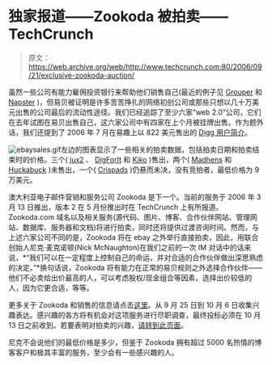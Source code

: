 # 独家报道——Zookoda 被拍卖——TechCrunch

> 原文：<https://web.archive.org/web/http://www.techcrunch.com:80/2006/09/21/exclusive-zookoda-auction/>

虽然一些公司有能力雇佣投资银行来帮助他们销售自己(最近的例子见 [Grouper](https://web.archive.org/web/20220818233133/http://www.beta.techcrunch.com/2006/08/22/wow-grouper-sells-for-65-million/) 和 [Napster](https://web.archive.org/web/20220818233133/http://www.beta.techcrunch.com/2006/09/18/napster-for-sale-but-this-is-not-a-healthy-company/) )，但易贝被证明是许多苦苦挣扎的网络初创公司或那些只想以几十万美元出售的公司最后的流动性途径。我们已经追踪了至少六家“web 2.0”公司，它们在去年试图在易贝出售自己，这六家公司中有四家在上个月被挂牌出售。作为题外话，我们还提到了 2006 年 7 月在易趣上以 822 美元售出的 [Digg 用户简介](https://web.archive.org/web/20220818233133/http://www.beta.techcrunch.com/2006/07/30/digg-profile-for-sale-on-ebay/)。

![ebaysales.gif](img/88072b49a9408db799f754c6baec2acc.png)左边的图表显示了一些相关的拍卖数据，包括拍卖日期和拍卖结束时的价格。三个( [jux2](https://web.archive.org/web/20220818233133/http://www.beta.techcrunch.com/2005/10/18/want-to-buy-a-search-engine/) 、 [DigForIt](https://web.archive.org/web/20220818233133/http://www.beta.techcrunch.com/2006/05/04/want-to-buy-a-search-engine-2/) 和 [Kiko](https://web.archive.org/web/20220818233133/http://www.talkcrunch.com/2006/09/06/episode-11-elliot-noss-talks-about-kiko-acquisition/) )售出，两个( [Madhens](https://web.archive.org/web/20220818233133/http://www.vestedventures.com/blog/2006/09/madhensnet-new-ad-model-that-auctions.html) 和 [Huckabuck](https://web.archive.org/web/20220818233133/http://www.huckabuck.com/blog) )未售出，一个( [Crispads](https://web.archive.org/web/20220818233133/http://www.blogherald.com/2006/09/18/ad-network-crispads-up-for-sale-on-ebay/) )仍悬而未决，没有竞拍者，最低价格为 9 万美元。

澳大利亚电子邮件营销和服务公司 Zookoda 是下一个。当前的服务于 2006 年 3 月 13 日推出，版本 2 在 5 月份推出时在 TechCrunch 上有所报道。Zookoda.com 域名以及相关服务(源代码、图片、博客、合作伙伴网站、管理网站、数据库、服务器和文档)将进行拍卖，同时还将提供过渡咨询时间。然而，与上述六家公司不同的是，Zookoda 将在 ebay 之外举行直接拍卖，因此，用联合创始人尼克·麦克诺顿(Nick McNaughton)在我们之前的一次 IM 对话中的话来说，*“我们可以在一定程度上控制自己的命运，并对合适的合作伙伴做出深思熟虑的决定。”*换句话说，Zookoda 将有能力在正常的易贝规则之外选择合作伙伴——他们不必卖给出价最高的人，可以考虑股权/现金组合等因素，选择出价较低的人，因为它更合适，等等。

更多关于 Zookoda 和销售的信息请点击[这里](https://web.archive.org/web/20220818233133/http://sale.zookoda.com/)。从 9 月 25 日到 10 月 6 日收集兴趣表达。感兴趣的各方将有机会对这项服务进行尽职调查，最终投标必须在 10 月 13 日之前收到。若要表明对拍卖的兴趣，[请转到此页面](https://web.archive.org/web/20220818233133/http://sale.zookoda.com/index.cfm?apg=opportunity)。

尼克不会说他们的最低价格是多少，但鉴于 Zookoda 拥有超过 5000 名热情的博客客户和极其丰富的服务，至少会有一些感兴趣的人。